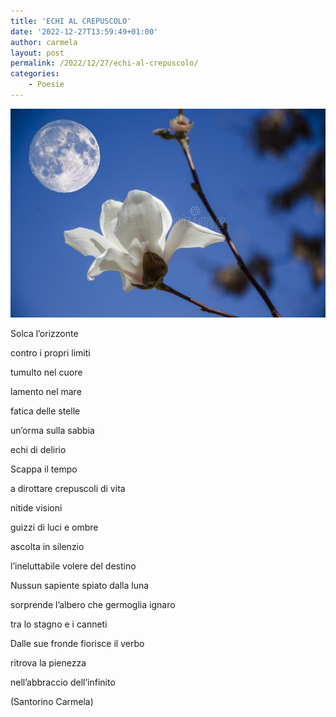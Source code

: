 ```yaml
---
title: 'ECHI AL CREPUSCOLO'
date: '2022-12-27T13:59:49+01:00'
author: carmela
layout: post
permalink: /2022/12/27/echi-al-crepuscolo/
categories:
    - Poesie
---
```


![Fiori d'Autunno](/assets/img/2022/12/fiori-sotto-meta-di-autumn-festival-127444613.jpg)


Solca l’orizzonte

contro i propri limiti

tumulto nel cuore

lamento nel mare

fatica delle stelle

un’orma sulla sabbia

echi di delirio

Scappa il tempo

a dirottare crepuscoli di vita

nitide visioni

guizzi di luci e ombre

ascolta in silenzio

l’ineluttabile volere del destino

Nussun sapiente spiato dalla luna

sorprende l’albero che germoglia ignaro

tra lo stagno e i canneti

Dalle sue fronde fiorisce il verbo

 ritrova la pienezza

nell’abbraccio dell’infinito

(Santorino Carmela)